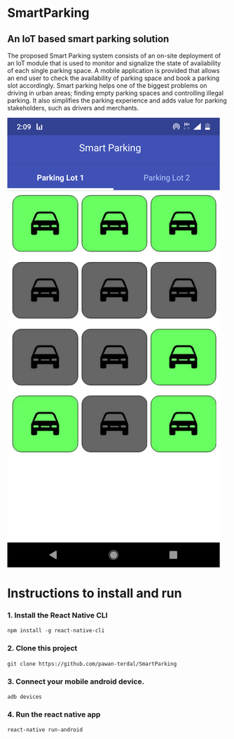 # SmartParking
## An IoT based smart parking solution 

The proposed Smart Parking system consists of an on-site deployment of an IoT module that is used to monitor and signalize the state of availability of each single parking space. A mobile application is  provided that allows an end user to check the availability of parking space and book a parking slot accordingly.
Smart parking helps one of the biggest problems on driving in urban areas; finding empty parking spaces and controlling illegal parking. It also simplifies the parking experience and adds value for parking stakeholders, such as drivers and merchants.

![alt text](https://github.com/pawan-terdal/SmartParking/blob/master/slide_4.png?width=10)


# Instructions to install and run
### 1. Install the React Native CLI
    npm install -g react-native-cli
    
### 2. Clone this project
    git clone https://github.com/pawan-terdal/SmartParking
    
### 3. Connect your mobile android device.
    adb devices
    
### 4. Run the react native app
    react-native run-android
    
